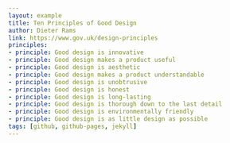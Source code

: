 ```yaml
---
layout: example
title: Ten Principles of Good Design
author: Dieter Rams
link: https://www.gov.uk/design-principles
principles:
- principle: Good design is innovative
- principle: Good design makes a product useful
- principle: Good design is aesthetic
- principle: Good design makes a product understandable
- principle: Good design is unobtrusive
- principle: Good design is honest
- principle: Good design is long-lasting
- principle: Good design is thorough down to the last detail
- principle: Good design is environmentally friendly
- principle: Good design is as little design as possible
tags: [github, github-pages, jekyll]
---
```


